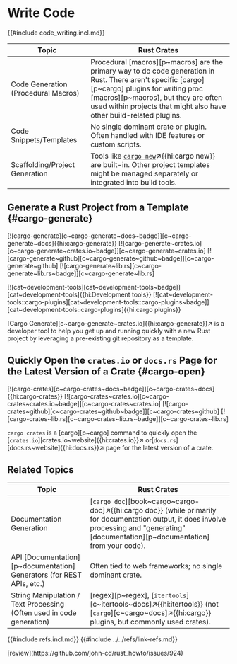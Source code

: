 # Write Code

{{#include code_writing.incl.md}}

| Topic | Rust Crates |
|---|---|
| Code Generation (Procedural Macros) | Procedural [macros][p~macros] are the primary way to do code generation in Rust. There aren't specific [cargo][p~cargo] plugins for writing proc [macros][p~macros], but they are often used within projects that might also have other build-related plugins. |
| Code Snippets/Templates | No single dominant crate or plugin. Often handled with IDE features or custom scripts. |
| Scaffolding/Project Generation | Tools like [`cargo new`][book~cargo~cargo-new]↗{{hi:cargo new}} are built-in. Other project templates might be managed separately or integrated into build tools. |
[book~cargo~cargo-new]: https://doc.rust-lang.org/cargo/commands/cargo-new.html

## Generate a Rust Project from a Template {#cargo-generate}

[![cargo-generate][c~cargo-generate~docs~badge]][c~cargo-generate~docs]{{hi:cargo-generate}}
[![cargo-generate~crates.io][c~cargo-generate~crates.io~badge]][c~cargo-generate~crates.io]
[![cargo-generate~github][c~cargo-generate~github~badge]][c~cargo-generate~github]
[![cargo-generate~lib.rs][c~cargo-generate~lib.rs~badge]][c~cargo-generate~lib.rs]

[![cat~development-tools][cat~development-tools~badge]][cat~development-tools]{{hi:Development tools}} [![cat~development-tools::cargo-plugins][cat~development-tools::cargo-plugins~badge]][cat~development-tools::cargo-plugins]{{hi:cargo plugins}}

[Cargo Generate][c~cargo-generate~crates.io]{{hi:cargo-generate}}↗ is a developer tool to help you get up and running quickly with a new Rust project by leveraging a pre-existing git repository as a template.

## Quickly Open the `crates.io` or `docs.rs` Page for the Latest Version of a Crate {#cargo-open}

[![cargo-crates][c~cargo-crates~docs~badge]][c~cargo-crates~docs]{{hi:cargo-crates}}
[![cargo-crates~crates.io][c~cargo-crates~crates.io~badge]][c~cargo-crates~crates.io]
[![cargo-crates~github][c~cargo-crates~github~badge]][c~cargo-crates~github]
[![cargo-crates~lib.rs][c~cargo-crates~lib.rs~badge]][c~cargo-crates~lib.rs]

`cargo crates` is a [cargo][p~cargo] command to quickly open the [`crates.io`][crates.io~website]{{hi:crates.io}}↗ or[`docs.rs`][docs.rs~website]{{hi:docs.rs}}↗ page for the latest version of a crate.

## Related Topics

| Topic | Rust Crates |
|---|---|
| Documentation Generation | [`cargo doc`][book~cargo~cargo-doc]↗{{hi:cargo doc}} (while primarily for documentation output, it does involve processing and "generating" [documentation][p~documentation] from your code). |
| API [Documentation][p~documentation] Generators (for REST APIs, etc.) | Often tied to web frameworks; no single dominant crate. |
| String Manipulation / Text Processing (Often used in code generation) | [regex][p~regex], [`itertools`][c~itertools~docs]↗{{hi:itertools}} (not [`cargo`][c~cargo~docs]↗{{hi:cargo}} plugins, but commonly used crates). |

{{#include refs.incl.md}}
{{#include ../../refs/link-refs.md}}

<div class="hidden">
[review](https://github.com/john-cd/rust_howto/issues/924)
</div>
